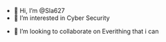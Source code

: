 - 👋 Hi, I’m @Sla627
- 👀 I’m interested in Cyber Security
<!-- - 🌱 I’m currently learning ... -->
- 💞️ I’m looking to collaborate on Everithing that i can
<!-- - 📫 How to reach me ... -->

<!---
Sla627/Sla627 is a ✨ special ✨ repository because its `README.md` (this file) appears on your GitHub profile.
You can click the Preview link to take a look at your changes.
--->
